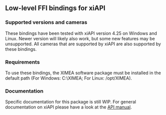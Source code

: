 ## Low-level FFI bindings for xiAPI

### Supported versions and cameras
These bindings have been tested with xiAPI version 4.25 on Windows and Linux. Newer version will likely also work, but
some new features may be unsupported. All cameras that are supported by xiAPI are also supported by these bindings.

### Requirements
To use these bindings, the XIMEA software package must be installed in the default path 
(For Windows: C:\XIMEA; For Linux: /opt/XIMEA).

### Documentation
Specific documentation for this package is still WIP.
For general documentation on xiAPI please have a look at the [API manual](https://www.ximea.com/support/wiki/apis/XiAPI_Manual).


